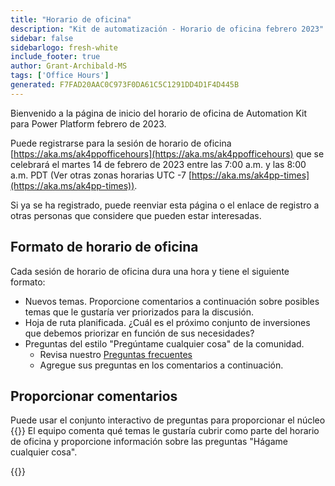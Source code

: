 ```yaml
---
title: "Horario de oficina"
description: "Kit de automatización - Horario de oficina febrero 2023"
sidebar: false
sidebarlogo: fresh-white
include_footer: true
author: Grant-Archibald-MS
tags: ['Office Hours']
generated: F7FAD20AAC0C973F0DA61C5C1291DD4D1F4D445B
---
```


Bienvenido a la página de inicio del horario de oficina de Automation Kit para Power Platform febrero de 2023.

Puede registrarse para la sesión de horario de oficina [https://aka.ms/ak4ppofficehours](https://aka.ms/ak4ppofficehours) que se celebrará el martes 14 de febrero de 2023 entre las 7:00 a.m. y las 8:00 a.m. PDT (Ver otras zonas horarias UTC -7 [https://aka.ms/ak4pp-times](https://aka.ms/ak4pp-times)).

Si ya se ha registrado, puede reenviar esta página o el enlace de registro a otras personas que considere que pueden estar interesadas.

## Formato de horario de oficina

Cada sesión de horario de oficina dura una hora y tiene el siguiente formato:

- Nuevos temas. Proporcione comentarios a continuación sobre posibles temas que le gustaría ver priorizados para la discusión.
- Hoja de ruta planificada. ¿Cuál es el próximo conjunto de inversiones que debemos priorizar en función de sus necesidades?
- Preguntas del estilo "Pregúntame cualquier cosa" de la comunidad.
    - Revisa nuestro [Preguntas frecuentes](/es/frequently-asked-questions)
    - Agregue sus preguntas en los comentarios a continuación.

## Proporcionar comentarios

Puede usar el conjunto interactivo de preguntas para proporcionar el núcleo {{<product-name>}} El equipo comenta qué temas le gustaría cubrir como parte del horario de oficina y proporcione información sobre las preguntas "Hágame cualquier cosa".

{{<questions name="/content/es/office-hours/november-2022.json" completed="Gracias por completar sus comentarios" showNavigationButtons="false" locale="es">}}
